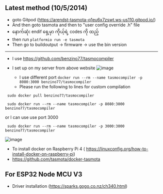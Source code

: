 ## Latest method (10/5/2014)
- goto Gitpod (https://arendst-tasmota-q1eu6x7zswt.ws-us110.gitpod.io/)
- And then goto tasmota and then to "user config override .h" file
- နောက်ဆုံး endif ရှေ့မှာ ကိုယ့်ရဲ့ codes ကို ထည့်
- then run ```platformio run -e tasmota ```
- Then go to buildoutput -> firmware -> use the bin version


______________________________________________________________________________________

- I use https://github.com/benzino77/tasmocompiler 
- I set up on my server from above website
![image](https://github.com/princekham/Tasmota/assets/16104631/1f0f380d-dd1c-4f3b-8e54-01fb64bc72a1)


  - I use different port ```docker run --rm --name tasmocompiler -p 8080:3000 benzino77/tasmocompiler```
  - Please run the following to lines for custom compilation

``` sudo docker pull benzino77/tasmocompiler```

``` sudo docker run --rm --name tasmocompiler -p 8080:3000 benzino77/tasmocompiler```

or I can use use port 3000

``` sudo docker run --rm --name tasmocompiler -p 3000:3000 benzino77/tasmocompiler```



  ![image](https://github.com/princekham/Tasmota/assets/16104631/61afe9a0-8f6f-4d2c-9fe6-8c5cbfee7c98)

- To install docker on Raspberry Pi 4 ( https://linuxconfig.org/how-to-install-docker-on-raspberry-pi)
- https://github.com/tasmota/docker-tasmota

## For ESP32 Node MCU V3
- Driver installation (https://sparks.gogo.co.nz/ch340.html)


